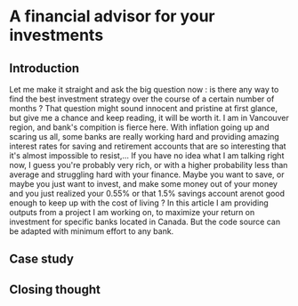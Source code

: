 # A financial advisor for your investments


## Introduction

Let me make it straight and ask the big question now : is there any way to find the best investment strategy over the course of a certain number of months ?
That question might sound innocent and pristine at first glance, but give me a chance and keep reading,
it will be worth it.
I am in Vancouver region, and bank's compition is fierce here. With inflation going up and scaring us all, some banks
are really working hard and providing amazing interest rates for saving and retirement accounts that are so interesting that it's almost impossible to resist,... If you have no idea what I am talking right now, I guess you're probably very rich, or with a higher probability less than average and struggling hard with your finance.
Maybe you want to save, or maybe you just want to invest, and make some money out of your money and you just realized your
0.55% or that 1.5% savings account arenot good enough to keep up with the cost of living ?
In this article I am providing outputs from a project I am working on, to maximize your return on investment for specific banks located in Canada. But the code source can be adapted with minimum effort to any bank.


## Case study



## Closing thought

